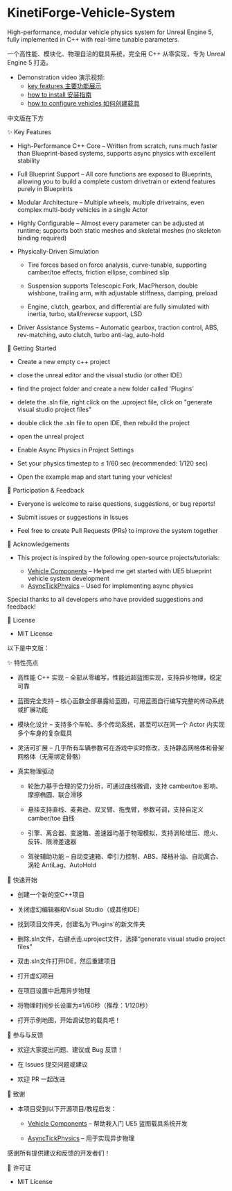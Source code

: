 # KinetiForge-Vehicle-System
High-performance, modular vehicle physics system for Unreal Engine 5, fully implemented in C++ with real-time tunable parameters.

一个高性能、模块化、物理自洽的载具系统，完全用 C++ 从零实现，专为 Unreal Engine 5 打造。

* Demonstration video 演示视频:
  - [key features 主要功能展示](https://www.bilibili.com/video/BV1HFnAzCEKU/)
  - [how to install 安装指南](https://www.bilibili.com/video/BV1SxJkzPEcA)
  - [how to configure vehicles 如何创建载具](https://www.bilibili.com/video/BV1h2JCzzEF3)

中文版在下方

✨ Key Features

  * High-Performance C++ Core – Written from scratch, runs much faster than Blueprint-based systems, supports async physics with excellent stability

  * Full Blueprint Support – All core functions are exposed to Blueprints, allowing you to build a complete custom drivetrain or extend features purely in Blueprints

  * Modular Architecture – Multiple wheels, multiple drivetrains, even complex multi-body vehicles in a single Actor

  * Highly Configurable – Almost every parameter can be adjusted at runtime; supports both static meshes and skeletal meshes (no skeleton binding required)

  * Physically-Driven Simulation

    - Tire forces based on force analysis, curve-tunable, supporting camber/toe effects, friction ellipse, combined slip

    - Suspension supports Telescopic Fork, MacPherson, double wishbone, trailing arm, with adjustable stiffness, damping, preload

    - Engine, clutch, gearbox, and differential are fully simulated with inertia, turbo, stall/reverse support, LSD

  * Driver Assistance Systems – Automatic gearbox, traction control, ABS, rev-matching, auto clutch, turbo anti-lag, auto-hold

🚀 Getting Started

  * Create a new empty c++ project
  
  * close the unreal editor and the visual studio (or other IDE)

  * find the project folder and create a new folder called 'Plugins'

  * delete the .sln file, right click on the .uproject file, click on "generate visual studio project files"

  * double click the .sln file to open IDE, then rebuild the project

  * open the unreal project

  * Enable Async Physics in Project Settings

  * Set your physics timestep to ≤ 1/60 sec (recommended: 1/120 sec)

  * Open the example map and start tuning your vehicles!

🤝 Participation & Feedback
  * Everyone is welcome to raise questions, suggestions, or bug reports!

  - Submit issues or suggestions in Issues
    
  - Feel free to create Pull Requests (PRs) to improve the system together

🙏 Acknowledgements
  * This project is inspired by the following open-source projects/tutorials:

    - [Vehicle Components](https://www.youtube.com/watch?v=BaE3l4rNzJQ&list=PLsxE2KdYcv6vvrJFtRqN14xjrPt-v5fpd)
      – Helped me get started with UE5 blueprint vehicle system development
    - [AsyncTickPhysics](https://github.com/Mr-Craig/AsyncTickPhysics)
      – Used for implementing async physics

Special thanks to all developers who have provided suggestions and feedback!

📜 License

  * MIT License

以下是中文版：

✨ 特性亮点

 * 高性能 C++ 实现 – 全部从零编写，性能远超蓝图实现，支持异步物理，稳定可靠

 * 蓝图完全支持 – 核心函数全部暴露给蓝图，可用蓝图自行编写完整的传动系统或扩展功能

 * 模块化设计 – 支持多个车轮、多个传动系统，甚至可以在同一个 Actor 内实现多个车身的复杂载具

 * 灵活可扩展 – 几乎所有车辆参数可在游戏中实时修改，支持静态网格体和骨架网格体（无需绑定骨骼）

 * 真实物理驱动

   - 轮胎力基于合理的受力分析，可通过曲线微调，支持 camber/toe 影响、摩擦椭圆、联合滑移

   - 悬挂支持直线、麦弗逊、双叉臂、拖曳臂，参数可调，支持自定义 camber/toe 曲线

   - 引擎、离合器、变速箱、差速器均基于物理模拟，支持涡轮增压、熄火、反转、限滑差速器

   - 驾驶辅助功能 – 自动变速箱、牵引力控制、ABS、降档补油、自动离合、涡轮 AntiLag、AutoHold

🚀 快速开始

  * 创建一个新的空C++项目
  
  * 关闭虚幻编辑器和Visual Studio（或其他IDE）

  * 找到项目文件夹，创建名为'Plugins'的新文件夹

  * 删除.sln文件，右键点击.uproject文件，选择“generate visual studio project files”

  * 双击.sln文件打开IDE，然后重建项目

  * 打开虚幻项目

  * 在项目设置中启用异步物理

  * 将物理时间步长设置为≤1/60秒（推荐：1/120秒）

  * 打开示例地图，开始调试您的载具吧！

🤝 参与与反馈

 * 欢迎大家提出问题、建议或 Bug 反馈！

  * 在 Issues 提交问题或建议

  * 欢迎 PR 一起改进

🙏 致谢

 * 本项目受到以下开源项目/教程启发：

    - [Vehicle Components](https://www.youtube.com/watch?v=BaE3l4rNzJQ&list=PLsxE2KdYcv6vvrJFtRqN14xjrPt-v5fpd)
     – 帮助我入门 UE5 蓝图载具系统开发

    - [AsyncTickPhysics](https://github.com/Mr-Craig/AsyncTickPhysics)
     – 用于实现异步物理

感谢所有提供建议和反馈的开发者们！

📜 许可证

  * MIT License
